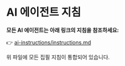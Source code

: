 # AI 에이전트 지침

**모든 AI 에이전트는 아래 링크의 지침을 참조하세요:**

👉 [ai-instructions/instructions.md](ai-instructions/instructions.md)

위 파일에 모든 집필 지침이 통합되어 있습니다.
